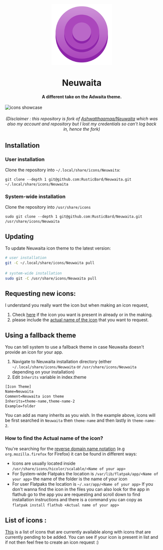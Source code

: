 <p align="center">
    <img src="img/Neuwaita.png" width="200" height="200" alt="Logotype">
</p>
<h1 align="center"> Neuwaita </h1>
<h4 align="center"> A different take on the Adwaita theme. </h4>


![icons showcase][showcase]                                                                                  

[showcase]: img/Showcase.png "Showcase image"

<h6 align="center"> (Disclaimer : this repository is fork of <a href="https://github.com/Ashwatthaamaa/Neuwaita">Ashwatthaamaa/Neuwaita</a> which was also my account and repository but I lost my credentials so can't log back in, hence the fork)</h6>

## Installation
### User installation
Clone the repository into `~/.local/share/icons/Neuwaita`:
```
git clone --depth 1 git@github.com:RusticBard/Neuwaita.git ~/.local/share/icons/Neuwaita
```
### System-wide installation
Clone the repository into `/usr/share/icons`
```
sudo git clone --depth 1 git@github.com:RusticBard/Neuwaita.git /usr/share/icons/Neuwaita
```

## Updating
To update Neuwaita icon theme to the latest version:
```sh
# user installation
git -C ~/.local/share/icons/Neuwaita pull

# system-wide installation
sudo git -C /usr/share/icons/Neuwaita pull
```

## Requesting new icons:
I understand you really want the icon but when making an icon request, 
1. Check [here](https://github.com/Frostbitten-jello/Neuwaita/issues/7#issue-1534235372) if the icon you want is present in already or in the making.
2. please include the [actual name of the icon](#how-to-find-the-actual-name-of-the-icon) that you want to request.

## Using a fallback theme
You can tell system to use a fallback theme in case Neuwaita doesn't provide an icon for your app.
1. Navigate to Neuwaita installation directory (either `~/.local/share/icons/Neuwaita` or `/usr/share/icons/Neuwaita` depending on your installation)
2. Edit `Inherits` variable in index.theme
```
[Icon Theme]
Name=Neuwaita
Comment=Neuwaita icon theme
Inherits=theme-name,theme-name-2
Example=folder
```
You can add as many inherits as you wish. In the example above, icons will be first searched in `Neuwaita` then `theme-name` and then lastly in `theme-name-2`.
### How to find the **Actual name** of the icon?
You're searching for the [reverse domain name notation](https://en.wikipedia.org/wiki/Reverse_domain_name_notation) (e.g `org.mozilla.firefox` for Firefox) it can be found in different ways:
* Icons are usually located inside `/usr/share/icons/hicolor/scalable/<Name of your app>`
* For System-wide Flatpaks the location is `/var/lib/flatpak/app/<Name of your app>` the name of the folder is the name of your icon
* For user Flatpaks the location is `~/.var/app/<Name of your app>`
If you don't wanna find the icon in the files you can also look for the app in flathub go to the app you are requesting and scroll down to find installation instructions and there is a command you can copy as `flatpak install flathub <Actual name of your app>`

## List of icons :
[This](https://github.com/Frostbitten-jello/Neuwaita/issues/7#issue-1534235372) is a list of icons that are currently available along with icons that are currently pending to be added. You can see if your icon is present in list and if not then feel free to create an icon request :)
